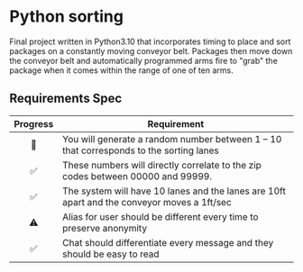 # Python sorting 
Final project written in Python3.10 that incorporates timing to place and sort packages on a constantly moving conveyor belt. Packages then move down the conveyor belt and automatically programmed arms fire to "grab" the package when it comes within the range of one of ten arms.

## Requirements Spec
<center>

| Progress            | Requirement                                                                                 |
| :------------------:| --------------------------------------------------------------------------------------------|
| :rocket:            | You will generate a random number between 1 – 10 that corresponds to the sorting lanes      |
| :white_check_mark:  | These numbers will directly correlate to the zip codes between 00000 and 99999.             |
| :white_check_mark:  | The system will have 10 lanes and the lanes are 10ft apart and the conveyor moves a 1ft/sec |
| :warning:           | Alias for user should be different every time to preserve anonymity                         |
| :white_check_mark:  | Chat should differentiate every message and they should be easy to read                     |
  
</center>
